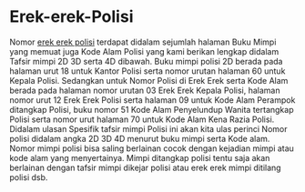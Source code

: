 # Erek-erek-Polisi
Nomor <a href="https://www.tataruang.id/2023/12/19/erek-erek-polisi-2d-3d-4d-dan-kode-alam-polisi">erek erek polisi</a> terdapat didalam sejumlah halaman Buku Mimpi yang memuat juga Kode Alam Polisi yang kami berikan lengkap didalam Tafsir mimpi 2D 3D serta 4D dibawah. Buku mimpi polisi 2D berada pada halaman urut 18 untuk Kantor Polisi serta nomor urutan halaman 60 untuk Kepala Polisi. Sedangkan untuk Nomor Polisi di Erek Erek serta Kode Alam berada pada halaman nomor urutan 03 Erek Erek Kepala Polisi, halaman nomor urut 12 Erek Erek Polisi serta halaman 09 untuk Kode Alam Perampok ditangkap Polisi, buku nomor 51 Kode Alam Penyelundup Wanita tertangkap Polisi serta nomor urut halaman 70 untuk Kode Alam Kena Razia Polisi.<br>
Didalam ulasan Spesifik tafsir mimpi Polisi ini akan kita ulas perinci Nomor polisi didalam angka 2D 3D 4D menurut buku mimpi serta Kode alam. Nomor mimpi polisi bisa saling berlainan cocok dengan kejadian mimpi atau kode alam yang menyertainya. Mimpi ditangkap polisi tentu saja akan berlainan dengan tafsir mimpi dikejar polisi atau erek erek mimpi ditilang polisi dsb.
